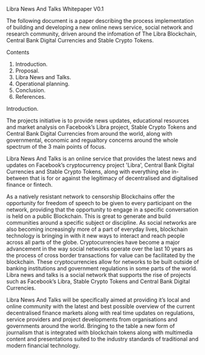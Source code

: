 Libra News And Talks Whitepaper V0.1 

The following document is a paper describing the process implementation of building and developing a new online news service, social network and research community, driven around the infomation of The Libra Blockchain, Central Bank Digital Currencies and Stable Crypto Tokens.


 Contents

1.	Introduction.
2.	Proposal.
3.	Libra News and Talks.
4.	Operational planning.
5.	Conclusion.
6.	References.




Introduction.

The projects initiative is to provide news updates,  educational resources and market analysis on Facebook’s Libra project, Stable Crypto Tokens and Central Bank Digital Currencies from around the world, along with governmental, economic and regualtory concerns around the whole spectrum of the 3 main points of focus.

Libra News And Talks is an online service that provides the latest news and updates on Facebook’s cryptocurrency project 'Libra', Central Bank Digital Currencies and Stable Crypto Tokens, along with everything else in-between that is for or against the legitimacy of decentralised and digitalised finance or fintech. 

As a natively resistant network to censorship Blockchains offer the opportunity for freedom of speech to be given to every participant on the network, providing that the opportunity to engage in a specific conversation is held on a public Blockchain. This is great to generate and build communities around a specific subject or discipline. As social networks are also becoming increasingly more of a part of everyday lives, blockchain technology is bringing in with it new ways to interact and reach people across all parts of the globe. 
Cryptocurrencies have become a major advancement in the way social networks operate over the last 10 years as the process of cross border transactions for value can be facilitated by the blockchain. These cryptocurrencies allow for networks to be built outside of banking institutions and government regulations in some parts of the world. Libra news and talks is a social network that supports the rise of projects such as Facebook’s Libra, Stable Crypto Tokens and Central Bank Digital Currencies. 

Libra News And Talks will be specifically aimed at providing it’s local and online community with the latest and best possible overview of the current decentralised finance markets along with real time updates on regulations, service providers and project developments from organisations and governments around the world. Bringing to the table a new form of journalism that is integrated with blockchain tokens along with multimedia content and presentations suited to the industry standards of traditional and modern financial technology. 



